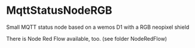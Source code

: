 # MqttStatusNodeRGB
Small MQTT status node based on a wemos D1 with a RGB neopixel shield

There is Node Red Flow available, too. (see folder NodeRedFlow)